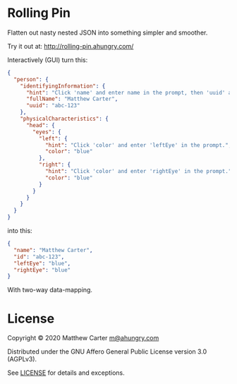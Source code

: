 # Rolling Pin


Flatten out nasty nested JSON into something simpler and smoother.

Try it out at: http://rolling-pin.ahungry.com/

Interactively (GUI) turn this:

```json
{
  "person": {
    "identifyingInformation": {
      "hint": "Click 'name' and enter name in the prompt, then 'uuid' and enter 'id'.",
      "fullName": "Matthew Carter",
      "uuid": "abc-123"
    },
    "physicalCharacteristics": {
      "head": {
        "eyes": {
          "left": {
            "hint": "Click 'color' and enter 'leftEye' in the prompt.",
            "color": "blue"
          },
          "right": {
            "hint": "Click 'color' and enter 'rightEye' in the prompt.",
            "color": "blue"
          }
        }
      }
    }
  }
}
```

into this:

```json
{
  "name": "Matthew Carter",
  "id": "abc-123",
  "leftEye": "blue",
  "rightEye": "blue"
}
```

With two-way data-mapping.

# License

Copyright © 2020 Matthew Carter <m@ahungry.com>

Distributed under the GNU Affero General Public License version 3.0 (AGPLv3).

See [LICENSE](https://github.com/ahungry/rolling-pin/blob/master/LICENSE) for details and exceptions.
